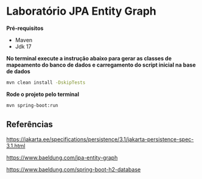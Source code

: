 # Laboratório JPA Entity Graph

**Pré-requisitos**

- Maven
- Jdk 17

**No terminal execute a instrução abaixo para gerar as classes de mapeamento do banco de dados e carregamento do script
inicial na base de dados**

```bash
mvn clean install -DskipTests
```

**Rode o projeto pelo terminal**

```bash
mvn spring-boot:run
```

## Referências

https://jakarta.ee/specifications/persistence/3.1/jakarta-persistence-spec-3.1.html

https://www.baeldung.com/jpa-entity-graph

https://www.baeldung.com/spring-boot-h2-database